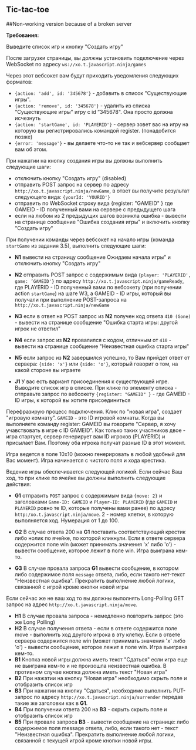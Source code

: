 ## Tic-tac-toe
##Non-working version because of a broken server

**Требования:**

Выведите список игр и кнопку "Создать игру"

После загрузки страницы, вы должны установить подключение через WebSocket по адресу `ws://xo.t.javascript.ninja/games`

Через этот вебсокет вам будут приходить уведомления следующих форматов:
* `{action: 'add', id: '345678'}` - добавить в список "Существующие игры". 
* `{action: 'remove', id: '345678'}` - удалить из списка "Существующие игры" игру с id ”345678". Она просто должна исчезнуть
* `{action: 'startGame', id: 'PLAYERID'}` - сервер зовет вас на игру на которую вы регистрировались командой register. (понадобится позже)
*  `{error: 'message'}` - вы делаете что-то не так и вебсервер сообщает вам об этом.

При нажатии на кнопку создания игры вы должны выполнить следующие шаги:
* отключить кнопку "Создать игру" (disabled)
* отправить POST запрос на сервер по адресу `http://xo.t.javascript.ninja/newGame`, в ответ вы получите результат следующего вида: `{yourId: 'YOURID'}`
* отправить по WebSocket строку вида {register: "GAMEID" } где GAMEID - ID полученный вами на сервере с предыдущего шага
* если на любом из 2 предыдущих шагов возникла ошибка - вывести на странице сообщение "Ошибка создания игры" и включить кнопку "Создать игру"


При получении команды через вебсокет на начало игры (команда `startGame` из задания 3.5), выполнить следующие шаги:
* **N1** вывести на страницу сообщение Ожидаем начала игры" и отключить кнопку "Создать игру"
* **N2**  отправить POST запрос с содержимым вида `{player: 'PLAYERID', game: ’GAMEID'}` по адресу `http://xo.t.javascript.ninja/gameReady`, где PLAYERID - ID полученный вами по вебсокету (при получении action `startGame`) на шаге W3, a GAMEID - ID игры, который вы получали при выполнение POST-запроса на `http://xo.t.javascript.ninja/newGame`
* **N3** если в ответ на POST запрос из **N2** получен код ответа `410 (Gone)` - вывести на странице сообщение "Ошибка старта игры: другой игрок не ответил"
* **N4** если запрос из **N2** провалился с кодом, отличным от `410` - вывести на странице сообщение "Неизвестная ошибка старта игры"
* **N5** если запрос из **N2** завершился успешно, то Вам прийдет ответ от сервера: `{side: 'х'}` или `{side: 'o'}`, который говорит о том, на какой стороне вы играете

* **J1** У вас есть вариант присоединения к существующей игре. Выводите список игр в списке. При клике по элементу списка - отправьте запрос по вебсокету `{register: "GAMEID" }` - где GAMEID - ID игры, к которой вы хотите присоединиться

Перефразирую процесс подключения. Клик по "новая игра", создает "игровую комнату”. `GAMEID` - это ID игровой комнаты. Когда вы выполняете команду register: GAMEID вы говорите "Сервер, я хочу учавствовать в игре с ID GAMEID". Как только таких участников двое - игра стартует, сервер генерирует вам ID игроков (PLAYERID) и присылает Вам. Поэтому оба игрока получат разные ID в этот момент.

Игра ведется в поле 10x10 (можно генерировать в любой удобный для Вас момент). Игра начинается с чистого поля и хода крестика.

Ведение игры обеспечивается следующей логикой. Если сейчас Ваш ход, то при клике по ячейке вы должны выполнить следующие действия:

* **G1** отправить `POST` запрос с содержимым вида `{move: 2}` и заголовками `Game-ID: GAMEID` и `Player-ID: PLAYERID` (где `GAMEID` и `РLAYERID` ровно те ID, которые получены вами ранее) по адресу `http:/xo.t.javascript.ninja/move`. 2 - номер клетки, в которую выполняется ход. Нумерация от 1 до 100.

* **G2** В случае ответа 200 на **G1** поставить соответствующий крестик либо нолик по ячейке, по которой кликнули. Если в ответе сервера содержится поле win (может принимать значения 'х' либо 'о') - вывести сообщение, которое лежит в поле win. Игра выиграна кем-то.
* **G3** В случае провала запроса **G1** вывести сообщение, в котором либо содержимое поля `message` ответа, либо, если такого нет-текст "Неизвестная ошибка". Прекратить выполнение любой логики, связанной с игрой кроме кнопки новой игры

Если сейчас же не ваш ход то вы должны выполнять Long-Polling GET запрос на адрес `http://xo.t.javascript.ninja/move`.
* **Н1** В случае провала запроса - немедленно повторить запрос (это же Long Polling)
* **Н2** В случае получения ответа - если в ответе содержится поле move - выполнить ход другого игрока в эту клетку. Если в ответе сервера содержится поле win (может принимать значения 'х' либо 'о') - вывести сообщение, которое лежит в поле win. Игра выиграна кем-то.
* **В1** Кнопка новой игры должна иметь текст "Сдаться" если игра еще не выиграна кем-то и не произошла неизвестная ошибка. В противном случае кнопка должна иметь текст "Новая игра"
* **В2** При нажатии на кнопку "Новая игра" необходимо скрыть поле и отобразить список игр
* **ВЗ** При нажатии на кнопку "Сдаться", необходимо выполнить PUT-запрос по адресу `http://xo.t.javascript.ninja/surrender` передав такие же заголовки как в **G1**.
* **В4** При получении ответа 200 на **ВЗ** - скрыть скрыть поле и отобразить список игр
* **В5** При провале запроса **ВЗ** - вывести сообщение на странице: либо содержимое поля message ответа, либо, если такого нет - текст "Неизвестная ошибка". Прекратить выполнение любой логики, связанной с текущей игрой кроме кнопки новой игры.
